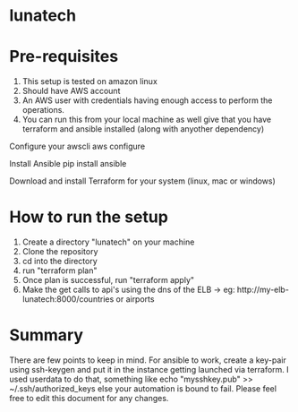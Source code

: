 # lunatech
# Pre-requisites
1) This setup is tested on amazon linux
2) Should have AWS account 
3) An AWS user with credentials having enough access to perform the operations.
4) You can run this from your local machine as well give that you have terraform and ansible installed (along with anyother dependency)

Configure your awscli
aws configure

Install Ansible
pip install ansible

Download and install Terraform for your system (linux, mac or windows)

# How to run the setup
1) Create a directory "lunatech" on your machine
2) Clone the repository
3) cd into the directory
4) run "terraform plan"
5) Once plan is successful, run "terraform apply"
6) Make the get calls to api's using the dns of the ELB -> eg: http://my-elb-lunatech:8000/countries or airports


# Summary
There are few points to keep in mind.
For ansible to work, create a key-pair using ssh-keygen and put it in the instance getting launched via terraform.
I used userdata to do that, something like
echo "mysshkey.pub" >> ~/.ssh/authorized_keys
else your automation is bound to fail.
Please feel free to edit this document for any changes.

